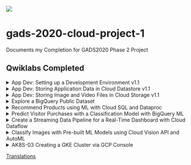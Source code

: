 ![](https://img.shields.io/badge/Completed_Qwiklabs-9-informational?style=flat&logo=qwiklabs&logoColor=white&color=blue)

# gads-2020-cloud-project-1

Documents my Completion for GADS2020 Phase 2 Project

## Qwiklabs Completed

<details>
  <summary>App Dev: Setting up a Development Environment v1.1</summary>
  <img src="screenshots/1.png">
</details>

<details>
  <summary>App Dev: Storing Application Data in Cloud Datastore v1.1</summary>
  <img src="screenshots/2.png">
</details>

<details>
  <summary>App Dev: Storing Image and Video Files in Cloud Storage v1.1</summary>
  <img src="screenshots/3.png">
</details>

<details>
  <summary>Explore a BigQuery Public Dataset</summary>
  <img src="screenshots/4.png">
</details>

<details>
  <summary>Recommend Products using ML with Cloud SQL and Dataproc</summary>
  <img src="screenshots/5.png">
</details>

<details>
  <summary>Predict Visitor Purchases with a Classification Model with BigQuery ML</summary>
  <img src="screenshots/6.png">
</details>

<details>
  <summary>Create a Streaming Data Pipeline for a Real-Time Dashboard with Cloud Dataflow</summary>
  <img src="screenshots/7.png">
</details>

<details>
  <summary>Classify Images with Pre-built ML Models using Cloud Vision API and AutoML</summary>
  <img src="screenshots/8.png">
</details>

<details>
  <summary>AK8S-03 Creating a GKE Cluster via GCP Console</summary>
  <img src="screenshots/9.png">
</details>

[Translations](translation.md)
